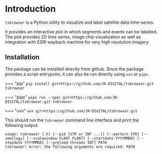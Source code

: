 # Introduction

`tsbrowser` is a Python utility to visualize and label satellite data time-series.

It provides an interactive plot in which segments and events can be labelled. The plot provides 2D time series, image chip visualization as well as integration with ESRI wayback machine for very high resolution imagery.

## Installation

The package can be installed directly from github. Since the package provides a script entrypoint, it can also be run directly using `uvx` or `pipx`.

=== "pip"
    ```
    pip install git+https://github.com/JR-DIGITAL/tsbrowser.git
    tsbrowser
    ```

=== "pipx"
    ```
    pipx run --spec git+https://github.com/JR-DIGITAL/tsbrowser.git tsbrowser
    ```

=== "uvx"
    ```
    uvx git+https://github.com/JR-DIGITAL/tsbrowser.git
    ```

This should run the `tsbrowser` command line interface and print the following output:

```
usage: tsbrowser [-h] [--pid [STR or INT ...]] [--pattern STR] [--semilogy] [--scalewindow FLOAT FLOAT] [--startdate YYYYMMDD] [--stopdate YYYYMMDD] [--preload-threads INT] PATH
tsbrowser: error: the following arguments are required: PATH
```
